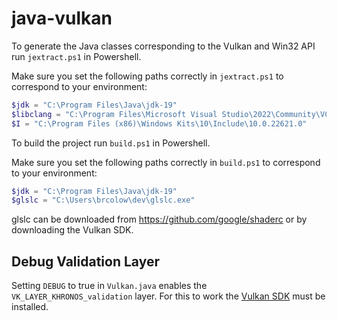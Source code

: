# java-vulkan

To generate the Java classes corresponding to the Vulkan and Win32 API run `jextract.ps1` in Powershell.

Make sure you set the following paths correctly in `jextract.ps1` to correspond to your environment:

```powershell
$jdk = "C:\Program Files\Java\jdk-19"
$libclang = "C:\Program Files\Microsoft Visual Studio\2022\Community\VC\Tools\Llvm\x64"
$I = "C:\Program Files (x86)\Windows Kits\10\Include\10.0.22621.0"
```

To build the project run `build.ps1` in Powershell.

Make sure you set the following paths correctly in `build.ps1` to correspond to your environment:

```powershell
$jdk = "C:\Program Files\Java\jdk-19"
$glslc = "C:\Users\brcolow\dev\glslc.exe"
```

glslc can be downloaded from https://github.com/google/shaderc or by downloading the Vulkan SDK.

## Debug Validation Layer

Setting `DEBUG` to true in `Vulkan.java` enables the `VK_LAYER_KHRONOS_validation` layer. For this to work the 
[Vulkan SDK](https://vulkan.lunarg.com/sdk/home) must be installed.
